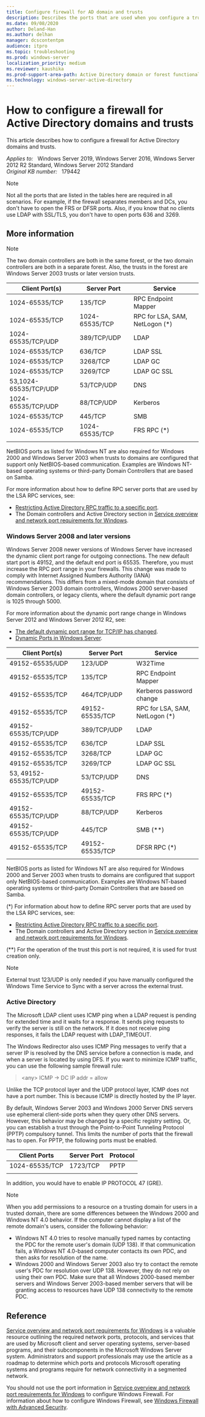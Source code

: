 ```yaml
---
title: Configure firewall for AD domain and trusts
description: Describes the ports that are used when you configure a trust relationship between domains.
ms.date: 09/08/2020
author: Deland-Han
ms.author: delhan
manager: dcscontentpm
audience: itpro
ms.topic: troubleshooting
ms.prod: windows-server
localization_priority: medium
ms.reviewer: kaushika
ms.prod-support-area-path: Active Directory domain or forest functional level updates
ms.technology: windows-server-active-directory
---
```

# How to configure a firewall for Active Directory domains and trusts

This article describes how to configure a firewall for Active Directory domains and trusts.

_Applies to:_ &nbsp; Windows Server 2019, Windows Server 2016, Windows Server 2012 R2 Standard, Windows Server 2012 Standard  
_Original KB number:_ &nbsp; 179442

> [!NOTE]
> Not all the ports that are listed in the tables here are required in all scenarios. For example, if the firewall separates members and DCs, you don't have to open the FRS or DFSR ports. Also, if you know that no clients use LDAP with SSL/TLS, you don't have to open ports 636 and 3269.

## More information

> [!NOTE]
> The two domain controllers are both in the same forest, or the two domain controllers are both in a separate forest. Also, the trusts in the forest are Windows Server 2003 trusts or later version trusts.

|Client Port(s)|Server Port|Service|
|---|---|---|
|1024-65535/TCP|135/TCP|RPC Endpoint Mapper|
|1024-65535/TCP|1024-65535/TCP|RPC for LSA, SAM, NetLogon (*)|
|1024-65535/TCP/UDP|389/TCP/UDP|LDAP|
|1024-65535/TCP|636/TCP|LDAP SSL|
|1024-65535/TCP|3268/TCP|LDAP GC|
|1024-65535/TCP|3269/TCP|LDAP GC SSL|
|53,1024-65535/TCP/UDP|53/TCP/UDP|DNS|
|1024-65535/TCP/UDP|88/TCP/UDP|Kerberos|
|1024-65535/TCP|445/TCP|SMB|
|1024-65535/TCP|1024-65535/TCP|FRS RPC (*)|
||||

NetBIOS ports as listed for Windows NT are also required for Windows 2000 and Windows Server 2003 when trusts to domains are configured that support only NetBIOS-based communication. Examples are Windows NT-based operating systems or third-party Domain Controllers that are based on Samba.

For more information about how to define RPC server ports that are used by the LSA RPC services, see:

- [Restricting Active Directory RPC traffic to a specific port](https://support.microsoft.com/help/224196).
- The Domain controllers and Active Directory section in [Service overview and network port requirements for Windows](https://support.microsoft.com/help/832017).

### Windows Server 2008 and later versions

Windows Server 2008 newer versions of Windows Server have increased the dynamic client port range for outgoing connections. The new default start port is 49152, and the default end port is 65535. Therefore, you must increase the RPC port range in your firewalls. This change was made to comply with Internet Assigned Numbers Authority (IANA) recommendations. This differs from a mixed-mode domain that consists of Windows Server 2003 domain controllers, Windows 2000 server-based domain controllers, or legacy clients, where the default dynamic port range is 1025 through 5000.

For more information about the dynamic port range change in Windows Server 2012 and Windows Server 2012 R2, see:

- [The default dynamic port range for TCP/IP has changed](https://support.microsoft.com/help/929851).
- [Dynamic Ports in Windows Server](https://techcommunity.microsoft.com/t5/Ask-the-Directory-Services-Team/Dynamic-Ports-in-Windows-Server-2008-and-Windows-Vista-or-How-I/ba-p/394893).

|Client Port(s)|Server Port|Service|
|---|---|---|
|49152-65535/UDP|123/UDP|W32Time|
|49152-65535/TCP|135/TCP|RPC Endpoint Mapper|
|49152-65535/TCP|464/TCP/UDP|Kerberos password change|
|49152-65535/TCP|49152-65535/TCP|RPC for LSA, SAM, NetLogon (*)|
|49152-65535/TCP/UDP|389/TCP/UDP|LDAP|
|49152-65535/TCP|636/TCP|LDAP SSL|
|49152-65535/TCP|3268/TCP|LDAP GC|
|49152-65535/TCP|3269/TCP|LDAP GC SSL|
|53, 49152-65535/TCP/UDP|53/TCP/UDP|DNS|
|49152-65535/TCP|49152-65535/TCP|FRS RPC (*)|
|49152-65535/TCP/UDP|88/TCP/UDP|Kerberos|
|49152-65535/TCP/UDP|445/TCP|SMB (**)|
|49152-65535/TCP|49152-65535/TCP|DFSR RPC (*)|
||||

NetBIOS ports as listed for Windows NT are also required for Windows 2000 and Server 2003 when trusts to domains are configured that support only NetBIOS-based communication. Examples are Windows NT-based operating systems or third-party Domain Controllers that are based on Samba.

(*) For information about how to define RPC server ports that are used by the LSA RPC services, see:

- [Restricting Active Directory RPC traffic to a specific port](https://support.microsoft.com/help/224196).
- The Domain controllers and Active Directory section in [Service overview and network port requirements for Windows](https://support.microsoft.com/help/832017).

(**) For the operation of the trust this port is not required, it is used for trust creation only.

> [!NOTE]
> External trust 123/UDP is only needed if you have manually configured the Windows Time Service to Sync with a server across the external trust.

### Active Directory

The Microsoft LDAP client uses ICMP ping when a LDAP request is pending for extended time and it waits for a response. It sends ping requests to verify the server is still on the network. If it does not receive ping responses, it fails the LDAP request with LDAP_TIMEOUT.

The Windows Redirector also uses ICMP Ping messages to verify that a server IP is resolved by the DNS service before a connection is made, and when a server is located by using DFS. If you want to minimize ICMP traffic, you can use the following sample firewall rule:

> \<any> ICMP -> DC IP addr = allow

Unlike the TCP protocol layer and the UDP protocol layer, ICMP does not have a port number. This is because ICMP is directly hosted by the IP layer.

By default, Windows Server 2003 and Windows 2000 Server DNS servers use ephemeral client-side ports when they query other DNS servers. However, this behavior may be changed by a specific registry setting. Or, you can establish a trust through the Point-to-Point Tunneling Protocol (PPTP) compulsory tunnel. This limits the number of ports that the firewall has to open. For PPTP, the following ports must be enabled.  

|Client Ports|Server Port|Protocol|
|---|---|---|
|1024-65535/TCP|1723/TCP|PPTP|
||||

In addition, you would have to enable IP PROTOCOL 47 (GRE).

> [!NOTE]
> When you add permissions to a resource on a trusting domain for users in a trusted domain, there are some differences between the Windows 2000 and Windows NT 4.0 behavior. If the computer cannot display a list of the remote domain's users, consider the following behavior:
>
> - Windows NT 4.0 tries to resolve manually typed names by contacting the PDC for the remote user's domain (UDP 138). If that communication fails, a Windows NT 4.0-based computer contacts its own PDC, and then asks for resolution of the name.
> - Windows 2000 and Windows Server 2003 also try to contact the remote user's PDC for resolution over UDP 138. However, they do not rely on using their own PDC. Make sure that all Windows 2000-based member servers and Windows Server 2003-based member servers that will be granting access to resources have UDP 138 connectivity to the remote PDC.

## Reference

[Service overview and network port requirements for Windows](https://support.microsoft.com/help/832017) is a valuable resource outlining the required network ports, protocols, and services that are used by Microsoft client and server operating systems, server-based programs, and their subcomponents in the Microsoft Windows Server system. Administrators and support professionals may use the article as a roadmap to determine which ports and protocols Microsoft operating systems and programs require for network connectivity in a segmented network.

You should not use the port information in [Service overview and network port requirements for Windows](https://support.microsoft.com/help/832017) to configure Windows Firewall. For information about how to configure Windows Firewall, see [Windows Firewall with Advanced Security](/previous-versions/windows/it-pro/windows-server-2008-R2-and-2008).
